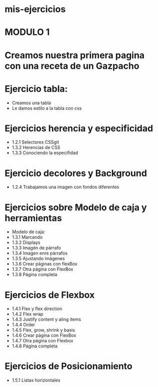 # mis-ejercicios

# MODULO 1

# Creamos nuestra primera pagina con una receta de un Gazpacho

# Ejercicio tabla:

- Creamos una tabla
- Le damos estilo a la tabla con css

# Ejercicios herencia y especificidad

- 1.2.1 Selectores CSSgit
- 1.3.2 Herencias de CSS
- 1.3.3 Conociendo la especifidad

# Ejercicio decolores y Background

- 1.2.4 Trabajamos una imagen con fondos diferentes

# Ejercicios sobre Modelo de caja y herramientas

- Modelo de caja:
- 1.3.1 Marcando
- 1.3.2 Displays
- 1.3.3 Imagén de párrafo
- 1.3.4 Imagen enre párrafos
- 1.3.5 Ajustando imágenes
- 1.3.6 Crear páginas con flexBox
- 1.3.7 Otra página con FlexBox
- 1.3.8 Página completa

# Ejercicios de Flexbox

- 1.4.1 Flex y flex direction
- 1.4.2 Flex wrap
- 1.4.3 Justify content y aling items
- 1.4.4 Order
- 1.4.5 Flex, grow, shrink y basis
- 1.4.6 Crear página con FlexBox
- 1.4.7 Otra página con Flexbox
- 1.4.8 Página completa

# Ejercicios de Posicionamiento

- 1.5.1 Listas horizontales
